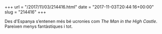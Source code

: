 +++
url = "/2017/11/03/214416.html"
date = "2017-11-03T20:44:16+00:00"
slug = "214416"
+++

Des d'Espanya s’entenen més bé ucronies com *The Man in the High Castle*. Pareixen menys fantàstiques i tot.
